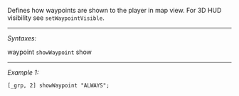Defines how waypoints are shown to the player in map view. For 3D HUD visibility see `setWaypointVisible`.


---
*Syntaxes:*

waypoint `showWaypoint` show

---
*Example 1:*

```sqf
[_grp, 2] showWaypoint "ALWAYS";
```